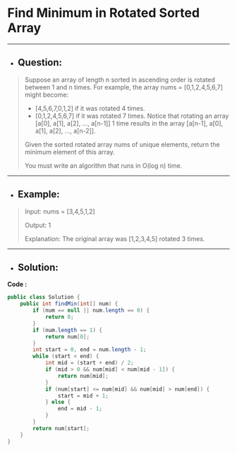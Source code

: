 # Find Minimum in Rotated Sorted Array
---
- ## Question:
> Suppose an array of length n sorted in ascending order is rotated between 1 and n times. For example, the array nums = [0,1,2,4,5,6,7] might become:
> 
>- [4,5,6,7,0,1,2] if it was rotated 4 times.
>- [0,1,2,4,5,6,7] if it was rotated 7 times.
> Notice that rotating an array [a[0], a[1], a[2], ..., a[n-1]] 1 time results in the array [a[n-1], a[0], a[1], a[2], ..., a[n-2]].
> 
> Given the sorted rotated array nums of unique elements, return the minimum element of this array.
> 
> You must write an algorithm that runs in O(log n) time.
---
- ## Example:
> Input: nums = [3,4,5,1,2]
> 
> Output: 1
> 
> Explanation: The original array was [1,2,3,4,5] rotated 3 times.
---
- ## Solution:
**Code :**
```java
public class Solution {
    public int findMin(int[] num) {
        if (num == null || num.length == 0) {
            return 0;
        }
        if (num.length == 1) {
            return num[0];
        }
        int start = 0, end = num.length - 1;
        while (start < end) {
            int mid = (start + end) / 2;
            if (mid > 0 && num[mid] < num[mid - 1]) {
                return num[mid];
            }
            if (num[start] <= num[mid] && num[mid] > num[end]) {
                start = mid + 1;
            } else {
                end = mid - 1;
            }
        }
        return num[start];
    }
}
